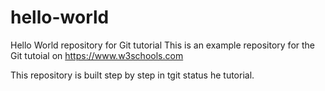 # hello-world
Hello World repository for Git tutorial
This is an example repository for the Git tutoial on https://www.w3schools.com

This repository is built step by step in tgit status
he tutorial.